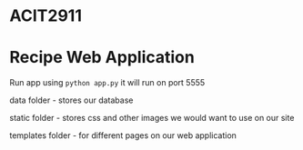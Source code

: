 # ACIT2911

# Recipe Web Application

Run app using `python app.py` it will run on port 5555

data folder - stores our database

static folder - stores css and other images we would want to use on our site

templates folder - for different pages on our web application